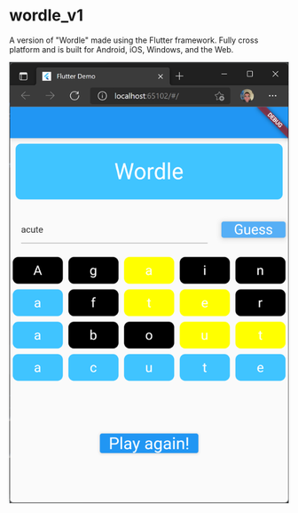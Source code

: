 # wordle_v1

A version of "Wordle" made using the Flutter framework. Fully cross platform
and is built for Android, iOS, Windows, and the Web.

![Wordle Screenshot](flutter_wordle_v1.png)